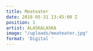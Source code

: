 ```yaml
---
title: Meateater
date: 2018-05-31 13:45:00 Z
position: 1
artist: ALASKALASKA
image: "/uploads/meateater.jpg"
format: 'Digital '
---
```


